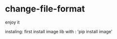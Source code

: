 # change-file-format
enjoy it


instaling:
    first install image lib with :
          'pip install image'

